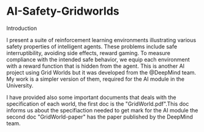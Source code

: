 # AI-Safety-Gridworlds

Introduction

I present a suite of reinforcement learning environments illustrating various
safety properties of intelligent agents. These problems include safe interruptibility,
avoiding side effects, reward gaming. To measure compliance with the intended safe behavior, we equip each environment
with a reward function that is hidden from the agent. This is another AI project using Grid Worlds but it was developed from the @DeepMind team. My work is a simpler version of them, required for the AI module in the University.

I have provided also some important documents that deals with the specification of each world, the first doc is the "GridWorld.pdf".This doc informs us about the specifiaction needed to get mark for the AI module the second doc "GridWorld-paper" has the paper published by the DeepMind team.
